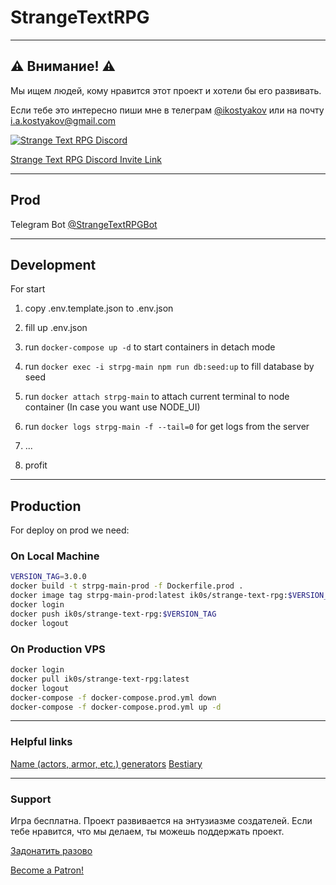 # StrangeTextRPG

---------

## ⚠️ Внимание! ⚠️

Мы ищем людей, кому нравится этот проект и хотели бы его развивать.

Если тебе это интересно пиши мне в телеграм [@ikostyakov](https://t.me/ikostyakov) или на почту [i.a.kostyakov@gmail.com](mailto:i.a.kostyakov@gmail.com)


[![Strange Text RPG Discord](https://discordapp.com/api/guilds/846656069177573408/widget.png?style=banner4)](https://discord.gg/NXWxjtyT8n)

[Strange Text RPG Discord Invite Link](https://discord.gg/NXWxjtyT8n)

---------

## Prod
Telegram Bot [@StrangeTextRPGBot](https://t.me/StrangeTextRPGBot)

---------

## Development
For start

1) copy .env.template.json to .env.json

1) fill up .env.json

1) run `docker-compose up -d` to start containers in detach mode

1) run `docker exec -i strpg-main npm run db:seed:up` to fill database by seed

1) run `docker attach strpg-main` to attach current terminal to node container (In case you want use NODE_UI)

1) run `docker logs strpg-main -f --tail=0` for get logs from the server

1) ...

1) profit

---------

## Production

For deploy on prod we need:
### On Local Machine

```bash
VERSION_TAG=3.0.0
docker build -t strpg-main-prod -f Dockerfile.prod .
docker image tag strpg-main-prod:latest ik0s/strange-text-rpg:$VERSION_TAG
docker login
docker push ik0s/strange-text-rpg:$VERSION_TAG
docker logout
```

### On Production VPS

```bash
docker login
docker pull ik0s/strange-text-rpg:latest
docker logout
docker-compose -f docker-compose.prod.yml down
docker-compose -f docker-compose.prod.yml up -d
```

---------

### Helpful links
[Name (actors, armor, etc.) generators](https://www.fantasynamegenerators.com/)
[Bestiary](https://dungeon.su/bestiary/)

----------

### Support
Игра бесплатна.
Проект развивается на энтузиазме создателей.
Если тебе нравится, что мы делаем, ты можешь поддержать проект.

[Задонатить разово](https://www.tinkoff.ru/sl/5ZlcyYuMcv5)

[Become a Patron!](https://www.patreon.com/StrangeTextRPG)
